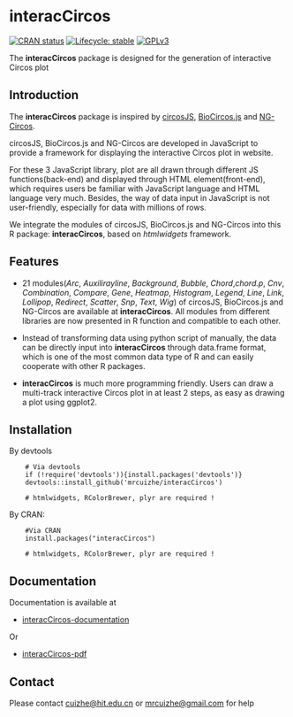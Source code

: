 # interacCircos

<!-- badges: start -->
[![CRAN status](https://www.r-pkg.org/badges/version/interacCircos)](https://CRAN.R-project.org/package=interacCircos)
[![Lifecycle: stable](https://img.shields.io/badge/lifecycle-stable-brightgreen.svg)](https://www.tidyverse.org/lifecycle/#stable)
[![GPLv3](https://www.gnu.org/graphics/gplv3-or-later.png)](https://www.gnu.org/licenses/gpl-3.0.html)
<!-- badges: end -->

The **interacCircos** package is designed for the generation of interactive Circos plot

## Introduction

The **interacCircos** package is inspired by [circosJS](https://github.com/nicgirault/circosJS), [BioCircos.js](https://pubmed.ncbi.nlm.nih.gov/26819473/) and [NG-Circos](https://academic.oup.com/nargab/article/2/3/lqaa069/5901067).

circosJS, BioCircos.js and NG-Circos are developed in JavaScript to provide a framework for displaying the interactive Circos plot in website. 

For these 3 JavaScript library, plot are all drawn through different JS functions(back-end) and displayed through HTML element(front-end), which requires users be familiar with JavaScript language and HTML language very much. Besides, the way of data input in JavaScript is not user-friendly, especially for data with millions of rows.

We integrate the modules of circosJS, BioCircos.js and NG-Circos into this R package: **interacCircos**, based on *htmlwidgets* framework.

## Features

* 21 modules(*Arc*, *Auxilirayline*, *Background*, *Bubble*, *Chord*,*chord.p*, *Cnv*, *Combination*, *Compare*, *Gene*, *Heatmap*, *Histogram*, *Legend*, *Line*, *Link*, *Lollipop*, *Redirect*, *Scatter*, *Snp*, *Text*, *Wig*) of circosJS, BioCircos.js and NG-Circos are available at **interacCircos**. All modules from different libraries are now presented in R function and compatible to each other.

* Instead of transforming data using python script of manually, the data can be directly input into **interacCircos** through data.frame format, which is one of the most common data type of R and can easily cooperate with other R packages.

* **interacCircos** is much more programming friendly. Users can draw a multi-track interactive Circos plot in at least 2 steps, as easy as drawing a plot using ggplot2.

## Installation

By devtools

        # Via devtools
        if (!require('devtools')){install.packages('devtools')}
        devtools::install_github('mrcuizhe/interacCircos')
        
        # htmlwidgets, RColorBrewer, plyr are required !  

By CRAN:

        #Via CRAN
        install.packages("interacCircos")

        # htmlwidgets, RColorBrewer, plyr are required !  

## Documentation

Documentation is available at 

- [interacCircos-documentation](https://mrcuizhe.github.io/interacCircos_documentation/index.html)

Or 

- [interacCircos-pdf](https://mrcuizhe.github.io/interacCircos_documentation/html/all_parameters.html)

        
## Contact

Please contact cuizhe@hit.edu.cn or mrcuizhe@gmail.com for help

